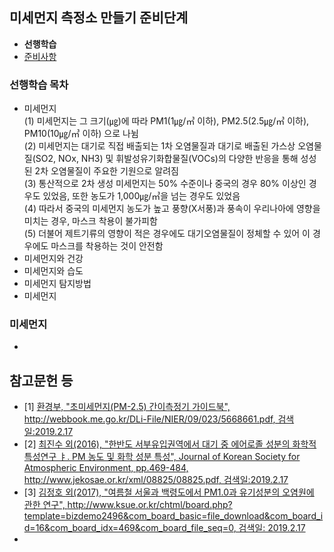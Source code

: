 ## 미세먼지 측정소 만들기 준비단계  
- <b>선행학습</b>
- [준비사항](02_prerequisite.md)
### 선행학습 목차
- 미세먼지  
  (1) 미세먼지는 그 크기(㎍)에 따라 PM1(1㎍/㎥ 이하), PM2.5(2.5㎍/㎥ 이하), PM10(10㎍/㎥ 이하) 으로 나뉨  
  (2) 미세먼지는 대기로 직접 배출되는 1차 오염물질과 대기로 배출된 가스상 오염물질(SO2, NOx, NH3) 및 휘발성유기화합물질(VOCs)의 다양한 반응을 통해 성성된 2차 오염물질이 주요한 기원으로 알려짐  
  (3) 통산적으로 2차 생성 미세먼지는 50% 수준이나 중국의 경우 80% 이상인 경우도 있었음, 또한 농도가 1,000㎍/㎥을 넘는 경우도 있었음  
  (4) 따라서 중국의 미세먼지 농도가 높고 풍향(X서풍)과 풍속이 우리나아에 영향을 미치는 경우, 마스크 착용이 불가피함  
  (5) 더불어 제트기류의 영향이 적은 경우에도 대기오염물질이 정체할 수 있어 이 경우에도 마스크를 착용하는 것이 안전함  
- 미세먼지와 건강
- 미세먼지와 습도
- 미세먼지 탐지방법
- 미세먼지 
### 미세먼지
-
## 참고문헌 등  
- [1] [환경부, "초미세먼지(PM-2.5) 간이측정기 가이드북", http://webbook.me.go.kr/DLi-File/NIER/09/023/5668661.pdf, 검색일:2019.2.17](http://webbook.me.go.kr/DLi-File/NIER/09/023/5668661.pdf)  
- [2] [최진수 외(2016), "한반도 서부유입권역에서 대기 중 에어로졸 성분의 화학적 특성연구 ㅑ. PM 농도 및 화학 성분 특성", Journal of Korean Society for Atmospheric Environment, pp.469-484, http://www.jekosae.or.kr/xml/08825/08825.pdf, 검색일:2019.2.17](http://www.jekosae.or.kr/xml/08825/08825.pdf)  
- [3] [김정호 외(2017), "여름철 서울과 백령도에서 PM1.0과 유기성분의 오염원에 관한 연구", http://www.ksue.or.kr/chtml/board.php?template=bizdemo2496&com_board_basic=file_download&com_board_id=16&com_board_idx=469&com_board_file_seq=0, 검색일: 2019.2.17](http://www.ksue.or.kr/chtml/board.php?template=bizdemo2496&com_board_basic=file_download&com_board_id=16&com_board_idx=469&com_board_file_seq=0)  
-  
